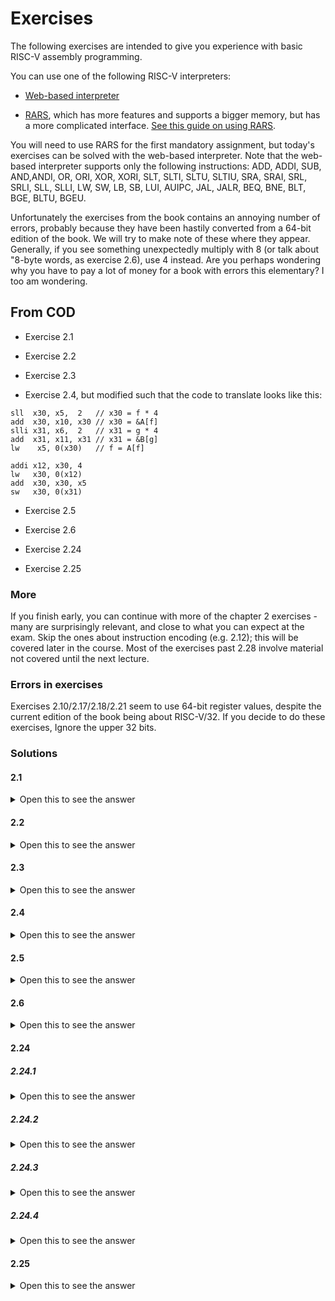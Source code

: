 # Exercises

The following exercises are intended to give you experience with basic
RISC-V assembly programming.

You can use one of the following RISC-V interpreters:

* [Web-based interpreter](https://www.cs.cornell.edu/courses/cs3410/2019sp/riscv/interpreter/)

* [RARS](https://github.com/TheThirdOne/rars), which has more features
and supports a bigger memory, but has a more complicated interface.
[See this guide on using RARS](../../tools/rars.md).

You will need to use RARS for the first mandatory assignment, but
today's exercises can be solved with the web-based interpreter.  Note
that the web-based interpreter supports only the following
instructions: ADD, ADDI, SUB, AND,ANDI, OR, ORI, XOR, XORI, SLT, SLTI,
SLTU, SLTIU, SRA, SRAI, SRL, SRLI, SLL, SLLI, LW, SW, LB, SB, LUI,
AUIPC, JAL, JALR, BEQ, BNE, BLT, BGE, BLTU, BGEU.

Unfortunately the exercises from the book contains an annoying number
of errors, probably because they have been hastily converted from a
64-bit edition of the book.  We will try to make note of these where
they appear.  Generally, if you see something unexpectedly multiply
with 8 (or talk about "8-byte words, as exercise 2.6), use 4 instead.
Are you perhaps wondering why you have to pay a lot of money for a
book with errors this elementary?  I too am wondering.

## From COD

* Exercise 2.1

* Exercise 2.2

* Exercise 2.3

* Exercise 2.4, but modified such that the code to translate looks like this:

```
sll  x30, x5,  2   // x30 = f * 4
add  x30, x10, x30 // x30 = &A[f]
slli x31, x6,  2   // x31 = g * 4
add  x31, x11, x31 // x31 = &B[g]
lw    x5, 0(x30)   // f = A[f]

addi x12, x30, 4
lw   x30, 0(x12)
add  x30, x30, x5
sw   x30, 0(x31)
```

* Exercise 2.5

* Exercise 2.6

* Exercise 2.24

* Exercise 2.25

### More

If you finish early, you can continue with more of the chapter 2
exercises - many are surprisingly relevant, and close to what you can
expect at the exam.  Skip the ones about instruction encoding
(e.g. 2.12); this will be covered later in the course.  Most of the
exercises past 2.28 involve material not covered until the next
lecture.

### Errors in exercises

Exercises 2.10/2.17/2.18/2.21 seem to use 64-bit register values, despite
the current edition of the book being about RISC-V/32.  If you decide
to do these exercises, Ignore the upper 32 bits.

### Solutions

#### 2.1

<details>
<summary>Open this to see the answer</summary>

```
addi x7, x7, -5
add  x5, x6, x7
```

Note that I overwrite the value of `h` - depending on the context,
this may or may not be acceptable.  (Consider: when is it acceptable?)

</details>

#### 2.2

<details>
<summary>Open this to see the answer</summary>

```
f = g + h + i
```

</details>

#### 2.3

<details>
<summary>Open this to see the answer</summary>

Assuming `A` and `B` are byte arrays:

```
sub  x5, x28, x29  // f = i - j
add  x5, x5, x10   // f = f + A
lw   x5, 0(x5)     // f = Mem[f]
sw   x5, 8(x11)    // Mem[B+8] = f
```

If `A` and `B` are `int` arrays, the indexes have to be multiplied by
`sizeof int` (4) to obtain the right memory offset:

```
sub  x5, x28, x29  // f = i - j
slli x5, x5, 2     // f = f * 4
add  x5, x5, x10   // f = f + A
lw   x5, 0(x5)     // f = Mem[f]
sw   x5, 32(x11)   // Mem[B+32] = f
```

</details>

#### 2.4

<details>
<summary>Open this to see the answer</summary>


```
B[g] = A[f+1] + A[f]
```

</details>

#### 2.5

<details>
<summary>Open this to see the answer</summary>


Little endian:

```
Address   Byte
0           12
1           ef
2           cd
3           ab
```

Big endian:

```
Address   Byte
0           ab
1           cd
2           ef
3           12
```

</details>

#### 2.6

<details>
<summary>Open this to see the answer</summary>

Multiply the value of each symbol with its *weight*, which is `16**i`
for the *i*ith symbol counting from the right (*least significant
symbol*).

* 0x2 \* 0 = 2
* 0x1 \* 16 = 1
* 0xf \* 256 = 3840
* 0xe \* 4096 = 57344
* ...

2 + 1 + 3840 + 57344 + ... = 2882400018

</details>

#### 2.24

##### 2.24.1

<details>
<summary>Open this to see the answer</summary>

20

You can experimentally test this by adding the following instructions
before the loop so you can run it:

```
addi    x6, x0, 10
addi    x5, x0, 0
```

</details>

##### 2.24.2

<details>
<summary>Open this to see the answer</summary>

```C
while (i != 0) {
  i = i - 1;
  acc = acc + 2;
}
```

</details>

##### 2.24.3

<details>
<summary>Open this to see the answer</summary>

Each iteration where the loop is taken requires four instructions: one
`beq`, two `addi`, and one `jal`.  We then perform a final `beq` when
`x6` is zero.  Thus, `N*4+1` instructions are executed.

</details>

##### 2.24.4

<details>
<summary>Open this to see the answer</summary>

```C
while (i >= 0) {
  i = i - 1;
  acc = acc + 2;
}
```

</details>

#### 2.25

<details>
<summary>Open this to see the answer</summary>

```
LOOP0:  beq x7, x5, DONE0
        addi x29, x0, 0
LOOP1:  beq x29, x6, DONE1
        slli x30, x29, 2
        slli x30, x30, 2
        add x30, x10, x30
        add x31, x7, x29,
        sw x31 0(x30)
        addi x29, x29, 1
        jal x0, LOOP1
DONE1:
        addi x7, x7, 1
        jal x0, LOOP0
DONE0:
```

We can run it in RARS by adding more code before the outer loop:

```
        addi x5, x0, 4
        addi x6, x0, 3
        addi x7, x0, 0
        addi sp, sp, -48
        addi x10, sp, 0
```

This initialises the registers (`a=4`, `b=3`).  The array `D` is
stored on the stack, by first subtracting 48 from `sp`, and then using
`sp` as the base address of the array (by copying it to `x10`).  If we
put the above in a file `225.s`, we can run it with RARS on the
command line as follows:

    rars 225.s

(Or maybe `java -jar rars.jar 225.s` depending on how you install it.)

This will not be terribly interesting as it will show no output.  We
can also ask RARS to print the contents of a specific range of memory
after execution:

    rars 0x7fffefcc-0x7fffeffc 225.s

</details>
